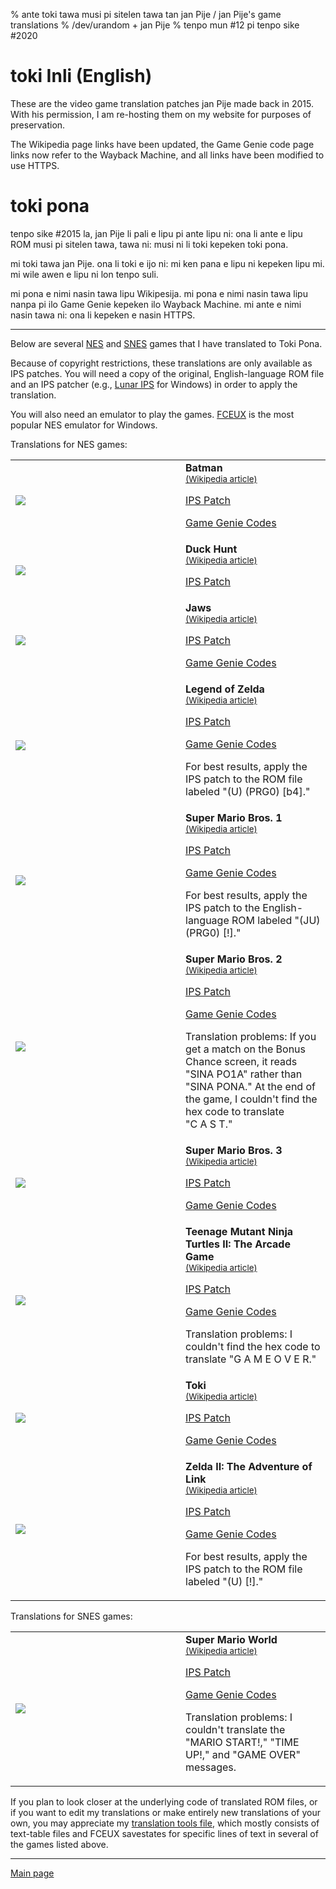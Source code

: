 % ante toki tawa musi pi sitelen tawa tan jan Pije / jan Pije's game translations
% /dev/urandom + jan Pije
% tenpo mun #12 pi tenpo sike #2020

<style>

table.games tr td:first-child {
    min-width: 256px;
}

</style>

# toki Inli (English)

These are the video game translation patches jan Pije made back in 2015. With
his permission, I am re-hosting them on my website for purposes of preservation.

The Wikipedia page links have been updated, the Game Genie code page links now
refer to the Wayback Machine, and all links have been modified to use HTTPS.

# toki pona

tenpo sike \#2015 la, jan Pije li pali e lipu pi ante lipu ni: ona li ante e
lipu ROM musi pi sitelen tawa, tawa ni: musi ni li toki kepeken toki pona.

mi toki tawa jan Pije. ona li toki e ijo ni: mi ken pana e lipu ni kepeken lipu
mi. mi wile awen e lipu ni lon tenpo suli.

mi pona e nimi nasin tawa lipu Wikipesija.  mi pona e nimi nasin tawa lipu nanpa
pi ilo Game Genie kepeken ilo Wayback Machine. mi ante e nimi nasin tawa ni: ona
li kepeken e nasin HTTPS.

---

<div class="p"><p>Below are several <a href="https://en.wikipedia.org/wiki/Nintendo_Entertainment_System">NES</a> and <a href="https://en.wikipedia.org/wiki/Super_Nintendo_Entertainment_System">SNES</a> games that I have translated to Toki Pona.

<p>Because of copyright restrictions, these translations are only available as IPS patches. You will need a copy of the original, English-language ROM file and an IPS patcher (e.g., <a href="https://fusoya.eludevisibility.org/lips/">Lunar IPS</a> for Windows) in order to apply the translation.

<p>You will also need an emulator to play the games. <a href="https://en.wikipedia.org/wiki/FCEUX">FCEUX</a> is the most popular NES emulator for Windows.

<p>Translations for NES games:</div>

<p><table class="games">
  <tr>
    <td><img src="/extra/jp/batman.png"></td>
    <td><b>Batman</b><br>
        <small><a href="https://en.wikipedia.org/wiki/Batman:_The_Video_Game#NES_version">(Wikipedia article)</a></small><p>
        <a href="/extra/jp/batman.zip">IPS Patch</a><p>
        <a href="https://web.archive.org/web/20060411180847/http://gamegenie.com:80/cheats/gamegenie/nes/batman.shtml">Game Genie Codes</a></td></tr>
  <tr>
    <td><img src="/extra/jp/duckhunt.jpg"></td>
    <td><b>Duck Hunt</b><br>
        <small><a href="https://en.wikipedia.org/wiki/Duck_Hunt">(Wikipedia article)</a></small><p>
        <a href="/extra/jp/duckhunt.zip">IPS Patch</a></tr>
  <tr>
    <td><img src="/extra/jp/jaws.png"></td>
    <td><b>Jaws</b><br>
        <small><a href="https://en.wikipedia.org/wiki/Jaws_(video_game)">(Wikipedia article)</a></small><p>
        <a href="/extra/jp/jaws.zip">IPS Patch</a><p>
        <a href="https://web.archive.org/web/20060226164232/http://www.gamegenie.com:80/cheats/gamegenie/nes/jaws.shtml">Game Genie Codes</a></td></tr>
  <tr>
    <td><img src="/extra/jp/loz.png"></td>
    <td><b>Legend of Zelda</b><br>
        <small><a href="https://en.wikipedia.org/wiki/The_Legend_of_Zelda_(video_game)">(Wikipedia article)</a></small><p>
        <a href="/extra/jp/loz.zip">IPS Patch</a><p>
        <a href="https://web.archive.org/web/20060427005621/http://www.gamegenie.com/cheats/gamegenie/nes/legend_of_zelda.shtml">Game Genie Codes</a><p>
        For best results, apply the IPS patch to the ROM file labeled "(U) (PRG0) [b4]."</td></tr>
  <tr>
    <td><img src="/extra/jp/smb1.png"></td>
    <td><b>Super Mario Bros. 1</b><br>
        <small><a href="https://en.wikipedia.org/wiki/Super_Mario_Bros.">(Wikipedia article)</a></small><p>
        <a href="/extra/jp/smb1.zip">IPS Patch</a><p>
        <a href="https://web.archive.org/web/20060226164430/http://www.gamegenie.com/cheats/gamegenie/nes/super_mario_bros.shtml">Game Genie Codes</a><p>
        For best results, apply the IPS patch to the English-language ROM labeled "(JU) (PRG0) [!]."</td></tr>
  <tr>
    <td><img src="/extra/jp/smb2.png"></td>
    <td><b>Super Mario Bros. 2</b><br>
        <small><a href="https://en.wikipedia.org/wiki/Super_Mario_Bros._2">(Wikipedia article)</a></small><p>
        <a href="/extra/jp/smb2.zip">IPS Patch</a><p>
        <a href="https://web.archive.org/web/20060419045101/http://www.gamegenie.com:80/cheats/gamegenie/nes/super_mario_bros_2.shtml">Game Genie Codes</a><p>
        Translation problems: If you get a match on the Bonus Chance screen, it reads "SINA PO1A" rather than "SINA PONA." At the end of the game, I couldn't find the hex code to translate "C&nbsp;A&nbsp;S&nbsp;T."</td></tr>
  <tr>
    <td><img src="/extra/jp/smb3.png"></td>
    <td><b>Super Mario Bros. 3</b><br>
        <small><a href="https://en.wikipedia.org/wiki/Super_Mario_Bros._3">(Wikipedia article)</a></small><p>
        <a href="/extra/jp/smb3.zip">IPS Patch</a><p>
        <a href="https://web.archive.org/web/20060707012703/http://gamegenie.com/cheats/gamegenie/nes/super_mario_bros_3.shtml">Game Genie Codes</a></td></tr>
  <tr>
    <td><img src="/extra/jp/tmnt2.png"></td>
    <td><b>Teenage Mutant Ninja Turtles II: The Arcade Game</b><br>
        <small><a href="https://en.wikipedia.org/wiki/Teenage_Mutant_Ninja_Turtles_(arcade_game)">(Wikipedia article)</a></small><p>
        <a href="/extra/jp/tmnt2.zip">IPS Patch</a><p>
        <a href="https://web.archive.org/web/20060707012638/http://gamegenie.com/cheats/gamegenie/nes/tmnt_2-the_arcade_game.shtml">Game Genie Codes</a><p>
        Translation problems: I couldn't find the hex code to translate "G A M E O V E R."</td></tr>
  <tr>
    <td><img src="/extra/jp/toki.png"></td>
    <td><b>Toki</b><br>
        <small><a href="https://en.wikipedia.org/wiki/Toki_(video_game)">(Wikipedia article)</a></small><p>
        <a href="/extra/jp/toki.zip">IPS Patch</a><p>
        <a href="https://web.archive.org/web/20060325034155/http://www.gamegenie.com/cheats/gamegenie/nes/toki.shtml">Game Genie Codes</a></td></tr>
  <tr>
    <td><img src="/extra/jp/zeldaii.png"></td>
    <td><b>Zelda II: The Adventure of Link</b><br>
        <small><a href="https://en.wikipedia.org/wiki/Zelda_II:_The_Adventure_of_Link">(Wikipedia article)</a></small><p>
        <a href="/extra/jp/zeldaii.zip">IPS Patch</a><p>
        <a href="https://web.archive.org/web/20060325033525/http://www.gamegenie.com/cheats/gamegenie/nes/zelda_2-the_adv_of_link.shtml">Game Genie Codes</a><p>
        For best results, apply the IPS patch to the ROM file labeled "(U) [!]."</td></tr></table>

<div class="p"><p>Translations for SNES games:</p></div>

<table class="games">
  <tr>
    <td><img src="/extra/jp/smw.jpg"></td>
    <td><b>Super Mario World</b><br>
        <small><a href="https://en.wikipedia.org/wiki/Super_Mario_World">(Wikipedia article)</a></small><p>
        <a href="/extra/jp/smw.zip">IPS Patch</a><p>
        <a href="https://web.archive.org/web/20111014201450/http://www.gamewinners.com/gamegenie.php?game=blssmarioworld.htm">Game Genie Codes</a><p>
        Translation problems: I couldn't translate the "MARIO START!," "TIME UP!," and "GAME OVER" messages.
</td></tr></table>

<div class="p"><p>If you plan to look closer at the underlying code of translated ROM files, or if you want to edit my translations or make entirely new translations of your own, you may appreciate my <a href="/extra/jp/hacktools.zip">translation tools file</a>, which mostly consists of text-table files and FCEUX savestates for specific lines of text in several of the games listed above.</div>

---

[Main page](index.html)
